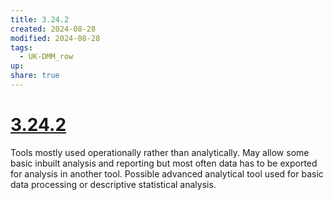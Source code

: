 ```yaml
---
title: 3.24.2
created: 2024-08-28
modified: 2024-08-28
tags:
  - UK-DMM_row
up: 
share: true
---
```

# [3.24.2](3.24.2.md)

Tools mostly used operationally rather than analytically. May allow some basic inbuilt analysis and reporting but most often data has to be exported for analysis in another tool. Possible advanced analytical tool used for basic data processing or descriptive statistical analysis.
